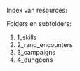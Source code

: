Index van resources:

Folders en subfolders:

1. 1_skills
2. 2_rand_encounters
3. 3_campaigns
4. 4_dungeons

